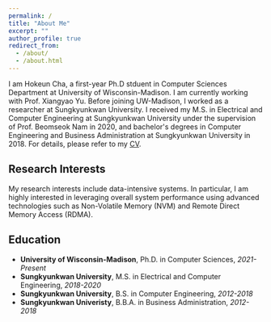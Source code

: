 ```yaml
---
permalink: /
title: "About Me"
excerpt: ""
author_profile: true
redirect_from: 
  - /about/
  - /about.html
---
```


I am Hokeun Cha, a first-year Ph.D stduent in Computer Sciences Department at University of Wisconsin-Madison. I am currently working with Prof. Xiangyao Yu. Before joining UW-Madison, I worked as a researcher at Sungkyunkwan University. I received my M.S. in Electrical and Computer Engineering at Sungkyunkwan University under the supervision of Prof. Beomseok Nam in 2020, and bachelor's degrees in Computer Engineering and Business Administration at Sungkyunkwan University in 2018. For details, please refer to my [CV](https://chahk0129.github.io/files/cv.pdf).


Research Interests
------
My research interests include data-intensive systems. In particular, I am highly interested in leveraging overall system performance using advanced technologies such as Non-Volatile Memory (NVM) and Remote Direct Memory Access (RDMA).

Education
------
* **University of Wisconsin-Madison**, Ph.D. in Computer Sciences, *2021-Present*
* **Sungkyunkwan University**, M.S. in Electrical and Computer Engineering, *2018-2020*
* **Sungkyunkwan University**, B.S. in Computer Engineering, *2012-2018*
* **Sungkyunkwan Univeristy**, B.B.A. in Business Administration, *2012-2018*
